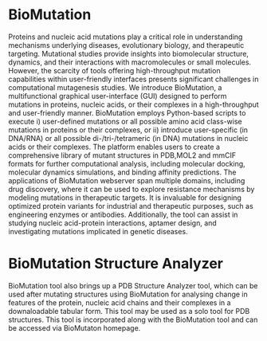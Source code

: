 # BioMutation
Proteins and nucleic acid mutations play a critical role in understanding mechanisms underlying diseases, evolutionary biology, and therapeutic targeting. Mutational studies provide insights into biomolecular structure, dynamics, and their interactions with macromolecules or small molecules. However, the scarcity of tools offering high-throughput mutation capabilities within user-friendly interfaces presents significant challenges in computational mutagenesis studies. We introduce BioMutation, a multifunctional graphical user-interface (GUI) designed to perform mutations in proteins, nucleic acids, or their complexes in a high-throughput and user-friendly manner. BioMutation employs Python-based scripts to execute i) user-defined mutations or all possible amino acid class-wise mutations in proteins or their complexes, or ii) introduce user-specific (in DNA/RNA) or all possible di-/tri-/tetrameric (in DNA) mutations in nucleic acids or their complexes. The platform enables users to create a comprehensive library of mutant structures in PDB,MOL2 and mmCIF  formats for further computational analysis, including molecular docking, molecular dynamics simulations, and binding affinity predictions. The applications of BioMutation webserver span multiple domains, including drug discovery, where it can be used to explore resistance mechanisms by modeling mutations in therapeutic targets. It is invaluable for designing optimized protein variants for industrial and therapeutic purposes, such as engineering enzymes or antibodies. Additionally, the tool can assist in studying nucleic acid-protein interactions, aptamer design, and investigating mutations implicated in genetic diseases. 
# BioMutation Structure Analyzer
BioMutation tool also brings up a PDB Structure Analyzer tool, which can be used after mutating structures using BioMutation for analysing change in features of the protein, nucleic acid chains and their complexes in a downaloadable tabular form. This tool may be used as a solo tool for PDB structures. This tool is incorporated along with the BioMutation tool and can be accessed via BioMutaton homepage. 
